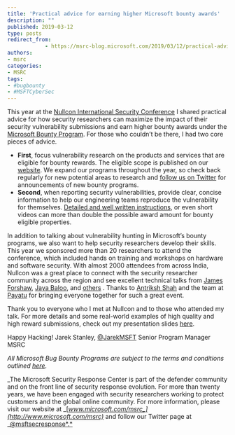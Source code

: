 ```yaml
---
title: 'Practical advice for earning higher Microsoft bounty awards'
description: ""
published: 2019-03-12
type: posts
redirect_from:
            - https://msrc-blog.microsoft.com/2019/03/12/practical-advice-for-earning-higher-microsoft-bounty-awards/
authors:
- msrc
categories:
- MSRC
tags:
- #bugbounty
- #MSFTCyberSec
---
```

This year at the [Nullcon International Security Conference](https://nullcon.net/website) I shared practical advice for how security researchers can maximize the impact of their security vulnerability submissions and earn higher bounty awards under the [Microsoft Bounty Program](https://www.microsoft.com/en-us/msrc/bounty?rtc=1). For those who couldn’t be there, I had two core pieces of advice.

- **First**, focus vulnerability research on the products and services that are eligible for bounty rewards. The eligible scope is published on our [website](https://www.microsoft.com/en-us/msrc/bounty?rtc=1). We expand our programs throughout the year, so check back regularly for new potential areas to research and [follow us on Twitter](https://twitter.com/msftsecresponse) for announcements of new bounty programs.
- **Second**, when reporting security vulnerabilities, provide clear, concise information to help our engineering teams reproduce the vulnerability for themselves. [Detailed and well written instructions](https://www.microsoft.com/en-us/msrc/bounty-example-report-submission), or even short videos can more than double the possible award amount for bounty eligible properties.

In addition to talking about vulnerability hunting in Microsoft’s bounty programs, we also want to help security researchers develop their skills. This year we sponsored more than 20 researchers to attend the conference, which included hands on training and workshops on hardware and software security. With almost 2000 attendees from across India, Nullcon was a great place to connect with the security researcher community across the region and see excellent technical talks from [James Forshaw](https://twitter.com/tiraniddo/status/1101827670843637760), [Jaya Baloo](https://twitter.com/jayabaloo?lang=en), and [others](https://nullcon.net/website/goa-2019/speakers.php) . Thanks to [Antriksh Shah](https://twitter.com/antriksh_s?lang=en) and the team at [Payatu](https://payatu.com/) for bringing everyone together for such a great event.

Thank you to everyone who I met at Nullcon and to those who attended my talk. For more details and some real-world examples of high quality and high reward submissions, check out my presentation slides [here](https://github.com/JarekMSFT/Presentations/blob/master/Getting%20to%2010K_Nullcon2019.pdf).

Happy Hacking! Jarek Stanley, [@JarekMSFT](https://twitter.com/JarekMsft?lang=en) Senior Program Manager MSRC

_All Microsoft Bug Bounty Programs are subject to the terms and conditions outlined _[_here_](https://www.microsoft.com/en-us/msrc/bounty-terms?rtc=1)_._

_The Microsoft Security Response Center is part of the defender community and on the front line of security response evolution. For more than twenty years, we have been engaged with security researchers working to protect customers and the global online community. For more information, please visit our website at _[_www.microsoft.com/msrc_](http://www.microsoft.com/msrc)_ and follow our Twitter page at _[@msftsecresponse*.*](https://twitter.com/msftsecresponse)
